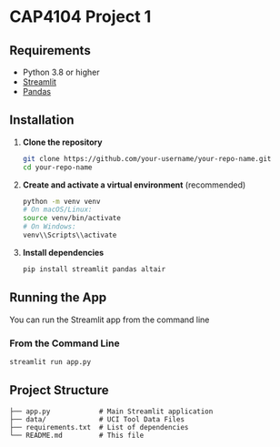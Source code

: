 # CAP4104 Project 1

## Requirements

* Python 3.8 or higher
* [Streamlit](https://streamlit.io/)
* [Pandas](https://pandas.pydata.org/)

## Installation

1. **Clone the repository**

   ```bash
   git clone https://github.com/your-username/your-repo-name.git
   cd your-repo-name
   ```

2. **Create and activate a virtual environment** (recommended)

   ```bash
   python -m venv venv
   # On macOS/Linux:
   source venv/bin/activate
   # On Windows:
   venv\\Scripts\\activate
   ```

3. **Install dependencies**

   ```bash
   pip install streamlit pandas altair
   ```

## Running the App

You can run the Streamlit app from the command line

### From the Command Line

```bash
streamlit run app.py
```

## Project Structure

```
├── app.py            # Main Streamlit application
├── data/             # UCI Tool Data Files
├── requirements.txt  # List of dependencies
└── README.md         # This file
```

